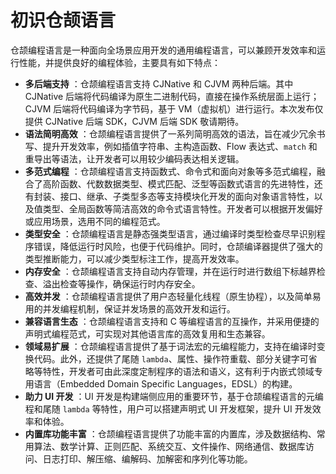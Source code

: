 
# 初识仓颉语言

仓颉编程语言是一种面向全场景应用开发的通用编程语言，可以兼顾开发效率和运行性能，并提供良好的编程体验，主要具有如下特点：

  * **多后端支持** ：仓颉编程语言支持 CJNative 和 CJVM 两种后端。其中 CJNative 后端将代码编译为原生二进制代码，直接在操作系统层面上运行；CJVM 后端将代码编译为字节码，基于 VM（虚拟机）进行运行。本次发布仅提供 CJNative 后端 SDK，CJVM 后端 SDK 敬请期待。
  * **语法简明高效** ：仓颉编程语言提供了一系列简明高效的语法，旨在减少冗余书写、提升开发效率，例如插值字符串、主构造函数、Flow 表达式、`match` 和重导出等语法，让开发者可以用较少编码表达相关逻辑。
  * **多范式编程** ：仓颉编程语言支持函数式、命令式和面向对象等多范式编程，融合了高阶函数、代数数据类型、模式匹配、泛型等函数式语言的先进特性，还有封装、接口、继承、子类型多态等支持模块化开发的面向对象语言特性，以及值类型、全局函数等简洁高效的命令式语言特性。开发者可以根据开发偏好或应用场景，选用不同的编程范式。
  * **类型安全** ：仓颉编程语言是静态强类型语言，通过编译时类型检查尽早识别程序错误，降低运行时风险，也便于代码维护。同时，仓颉编译器提供了强大的类型推断能力，可以减少类型标注工作，提高开发效率。
  * **内存安全** ：仓颉编程语言支持自动内存管理，并在运行时进行数组下标越界检查、溢出检查等操作，确保运行时内存安全。
  * **高效并发** ：仓颉编程语言提供了用户态轻量化线程（原生协程），以及简单易用的并发编程机制，保证并发场景的高效开发和运行。
  * **兼容语言生态** ：仓颉编程语言支持和 C 等编程语言的互操作，并采用便捷的声明式编程范式，可实现对其他语言库的高效复用和生态兼容。
  * **领域易扩展** ：仓颉编程语言提供了基于词法宏的元编程能力，支持在编译时变换代码。此外，还提供了尾随 `lambda`、属性、操作符重载、部分关键字可省略等特性，开发者可由此深度定制程序的语法和语义，这有利于内嵌式领域专用语言（Embedded Domain Specific Languages，EDSL）的构建。
  * **助力 UI 开发** ：UI 开发是构建端侧应用的重要环节，基于仓颉编程语言的元编程和尾随 `lambda` 等特性，用户可以搭建声明式 UI 开发框架，提升 UI 开发效率和体验。
  * **内置库功能丰富** ：仓颉编程语言提供了功能丰富的内置库，涉及数据结构、常用算法、数学计算、正则匹配、系统交互、文件操作、网络通信、数据库访问、日志打印、解压缩、编解码、加解密和序列化等功能。